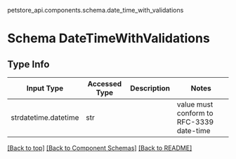 petstore_api.components.schema.date_time_with_validations
# Schema DateTimeWithValidations

## Type Info
Input Type | Accessed Type | Description | Notes
------------ | ------------- | ------------- | -------------
strdatetime.datetime | str |  | value must conform to RFC-3339 date-time

[[Back to top]](#top) [[Back to Component Schemas]](../../../README.md#Component-Schemas) [[Back to README]](../../../README.md)
